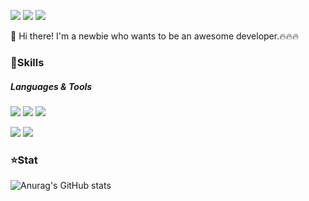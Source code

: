 <a href="https://www.notion.so/Jaehyun-Ko-06614182018948449d910f02d629f463?pvs=4" target="_blank"><img src="https://img.shields.io/badge/Notion-000000?style=flat-square&logo=notion&logoColor=white"/></a>
<a href="https://mail.google.com/" target="_blank"><img src="https://img.shields.io/badge/rhwogus777@gmail.com-EA4335?style=flat-square&logo=gmail&logoColor=white"/></a>
<a href="https://www.instagram.com/_kozae/" target="_blank"><img src="https://img.shields.io/badge/@_kozae-E4405F?style=flat-square&logo=instagram&logoColor=white"/></a>

👋 Hi there! I'm a newbie who wants to be an awesome developer.🔥🔥🔥

### 💪Skills
##### Languages & Tools
<img src="https://img.shields.io/badge/Python-3776AB?style=flat-square&logo=python&logoColor=white"/></a>
<img src="https://img.shields.io/badge/JavaScript-F7DF1E?style=flat-square&logo=javascript&logoColor=black"/></a>
<img src="https://img.shields.io/badge/Csharp-512BD4?style=flat-square&logo=csharp&logoColor=white"/></a>

<img src="https://img.shields.io/badge/Django-092E20?style=flat-square&logo=django&logoColor=white"/></a>
<img src="https://img.shields.io/badge/Git-F05032?style=flat-square&logo=git&logoColor=white"/></a>

### ⭐Stat
![Anurag's GitHub stats](https://github-readme-stats.vercel.app/api?username=kozae00&show_icons=true&theme=radical)
